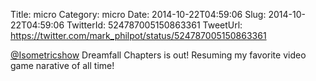 Title: micro
Category: micro
Date: 2014-10-22T04:59:06
Slug: 2014-10-22T04:59:06
TwitterId: 524787005150863361
TweetUrl: https://twitter.com/mark_philpot/status/524787005150863361

[@Isometricshow](https://twitter.com/Isometricshow) Dreamfall Chapters is out! Resuming my favorite video game narative of all time!